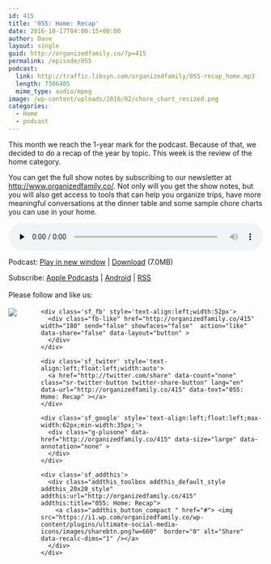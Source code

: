 ```yaml
---
id: 415
title: '055: Home: Recap'
date: 2016-10-17T04:00:15+00:00
author: Dave
layout: single
guid: http://organizedfamily.co/?p=415
permalink: /episode/055
podcast:
  link: http://traffic.libsyn.com/organizedfamily/055-recap_home.mp3
  length: 7306405
  mime_type: audio/mpeg
image: /wp-content/uploads/2016/02/chore_chart_resized.png
categories:
  - Home
  - podcast
---
```

This month we reach the 1-year mark for the podcast. Because of that, we decided to do a recap of the year by topic. This week is the review of the home category.

You can get the full show notes by subscribing to our newsletter at <http://www.organizedfamily.co/>. Not only will you get the show notes, but you will also get access to tools that can help you organize trips, have more meaningful conversations at the dinner table and some sample chore charts you can use in your home.

<div class="powerpress_player" id="powerpress_player_5376">
  <audio class="wp-audio-shortcode" id="audio-415-56" preload="none" style="width: 100%;" controls="controls"><source type="audio/mpeg" src="http://traffic.libsyn.com/organizedfamily/055-recap_home.mp3?_=56" /><a href="http://traffic.libsyn.com/organizedfamily/055-recap_home.mp3">http://traffic.libsyn.com/organizedfamily/055-recap_home.mp3</a></audio>
</div>

<p class="powerpress_links powerpress_links_mp3">
  Podcast: <a href="http://traffic.libsyn.com/organizedfamily/055-recap_home.mp3" class="powerpress_link_pinw" target="_blank" title="Play in new window" onclick="return powerpress_pinw('http://organizedfamily.co/?powerpress_pinw=415-podcast');" rel="nofollow">Play in new window</a> | <a href="http://traffic.libsyn.com/organizedfamily/055-recap_home.mp3" class="powerpress_link_d" title="Download" rel="nofollow" download="055-recap_home.mp3">Download</a> (7.0MB)
</p>

<p class="powerpress_links powerpress_subscribe_links">
  Subscribe: <a href="https://itunes.apple.com/us/podcast/organized-family/id1047979605?mt=2&ls=1#episodeGuid=http%3A%2F%2Forganizedfamily.co%2F%3Fp%3D415" class="powerpress_link_subscribe powerpress_link_subscribe_itunes" title="Subscribe on Apple Podcasts" rel="nofollow">Apple Podcasts</a> | <a href="http://subscribeonandroid.com/organizedfamily.co/feed/podcast" class="powerpress_link_subscribe powerpress_link_subscribe_android" title="Subscribe on Android" rel="nofollow">Android</a> | <a href="http://organizedfamily.co/feed/podcast" class="powerpress_link_subscribe powerpress_link_subscribe_rss" title="Subscribe via RSS" rel="nofollow">RSS</a>
</p>

<div class='sfsi_Sicons' style='width: 100%; display: inline-block; vertical-align: middle; text-align:left'>
  <div style='margin:0px 8px 0px 0px; line-height: 24px'>
    <span>Please follow and like us:</span>
  </div>
  
  <div class='sfsi_socialwpr'>
    <div class='sf_subscrbe' style='text-align:left;float:left;width:64px'>
      <a href="http://www.specificfeeds.com/widget/emailsubscribe/MTc5ODgx/OA==/" target="_blank"><img src="https://i2.wp.com/organizedfamily.co/wp-content/plugins/ultimate-social-media-icons/images/follow_subscribe.png?w=660" data-recalc-dims="1" /></a>
    </div>
    
    <div class='sf_fb' style='text-align:left;width:52px'>
      <div class="fb-like" href="http://organizedfamily.co/415" width="180" send="false" showfaces="false"  action="like" data-share="false" data-layout="button" >
      </div>
    </div>
    
    <div class='sf_twiter' style='text-align:left;float:left;width:auto'>
      <a href="http://twitter.com/share" data-count="none" class="sr-twitter-button twitter-share-button" lang="en" data-url="http://organizedfamily.co/415" data-text="055: Home: Recap" ></a>
    </div>
    
    <div class='sf_google' style='text-align:left;float:left;max-width:62px;min-width:35px;'>
      <div class="g-plusone" data-href="http://organizedfamily.co/415" data-size="large" data-annotation="none" >
      </div>
    </div>
    
    <div class='sf_addthis'>
      <div class="addthis_toolbox addthis_default_style addthis_20x20_style" addthis:url="http://organizedfamily.co/415" addthis:title="055: Home: Recap">
        <a class="addthis_button_compact " href="#"> <img src="https://i1.wp.com/organizedfamily.co/wp-content/plugins/ultimate-social-media-icons/images/sharebtn.png?w=660"  border="0" alt="Share" data-recalc-dims="1" /></a>
      </div>
    </div>
  </div>
</div>